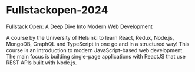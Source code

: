 # Fullstackopen-2024
Fullstack Open: A Deep Dive Into Modern Web Development

A course by the University of Helsinki to learn React, Redux, Node.js, MongoDB, GraphQL and TypeScript in one go and in a structured way! This course is an introduction to modern JavaScript-based web development. The main focus is building single-page applications with ReactJS that use REST APIs built with Node.js.
